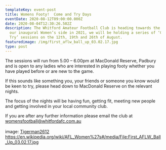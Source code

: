 ```yaml
---
templateKey: event-post
title: Womens Footy!  Come and Try Days
eventDate: 2020-08-12T09:00:00.000Z
date: 2020-08-04T12:30:26.502Z
description: The Whitford Amateur Football Club is heading towards the launch of
  our inaugural Women’s side in 2021, we will be holding a series of ‘Come &
  Try’ sessions on the 12th, 19th and 26th of August.
featuredimage: /img/first_aflw_ball_up_03.02.17.jpg
type: post
---
```

The sessions will run from 5.00 – 6.00pm at MacDonald Reserve, Padbury and is open to any ladies who are interested in playing footy whether you have played before or are new to the game.

If this sounds like something you, your friends or someone you know would be keen to try, please head down to MacDonald Reserve on the relevant nights.

The focus of the nights will be having fun, getting fit, meeting new people and getting involved in your local community club.

If you are after any further information please email the club at womensfootball@whitfordafc.com.au\
\
image: [Tigerman2612](https://commons.wikimedia.org/w/index.php?title=User:Tigerman2612&action=edit&redlink=1 "User:Tigerman2612 (page does not exist)") \
<https://en.wikipedia.org/wiki/AFL_Women%27s#/media/File:First_AFLW_Ball_Up_03.02.17.jpg>